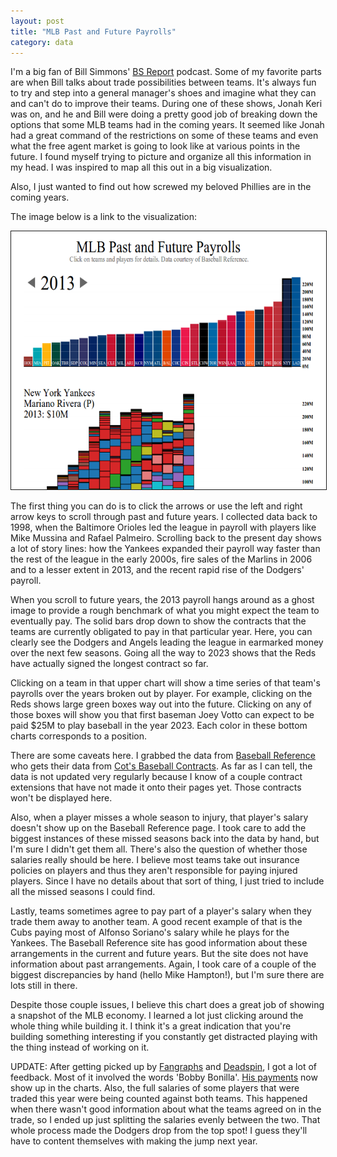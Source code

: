 ```yaml
---
layout: post
title: "MLB Past and Future Payrolls"
category: data
---
```


I'm a big fan of Bill Simmons' [BS
Report](http://espn.go.com/espnradio/podcast/archive?id=2864045)
podcast. Some of my favorite parts are when Bill talks about trade
possibilities between teams. It's always fun to try and step into a
general manager's shoes and imagine what they can and can't do to
improve their teams. During one of these shows, Jonah Keri was on, and
he and Bill were doing a pretty good job of breaking down the options
that some MLB teams had in the coming years. It seemed like Jonah had
a great command of the restrictions on some of these teams and even
what the free agent market is going to look like at various points in
the future. I found myself trying to picture and organize all this
information in my head. I was inspired to map all this out in a big
visualization.

Also, I just wanted to find out how screwed my beloved Phillies are in
the coming years.

The image below is a link to the visualization:

<a href="/mlbpayrolls">
<img src="/images/mlbpayrolls_thumbnail.png"
     alt="MLB Payrolls Thumbnail"
     border="1" width="600" height="413">
</a>

The first thing you can do is to click the arrows or use the left and
right arrow keys to scroll through past and future years. I collected
data back to 1998, when the Baltimore Orioles led the league in
payroll with players like Mike Mussina and Rafael Palmeiro. Scrolling
back to the present day shows a lot of story lines: how the Yankees
expanded their payroll way faster than the rest of the league in the
early 2000s, fire sales of the Marlins in 2006 and to a lesser extent
in 2013, and the recent rapid rise of the Dodgers' payroll.

When you scroll to future years, the 2013 payroll hangs around as a
ghost image to provide a rough benchmark of what you might expect the
team to eventually pay. The solid bars drop down to show the contracts
that the teams are currently obligated to pay in that particular
year. Here, you can clearly see the Dodgers and Angels leading the
league in earmarked money over the next few seasons. Going all the way
to 2023 shows that the Reds have actually signed the longest contract
so far.

Clicking on a team in that upper chart will show a time series of that
team's payrolls over the years broken out by player. For example,
clicking on the Reds shows large green boxes way out into the
future. Clicking on any of those boxes will show you that first
baseman Joey Votto can expect to be paid $25M to play baseball in the
year 2023. Each color in these bottom charts corresponds to a
position.

There are some caveats here. I grabbed the data from [Baseball
Reference](http://www.baseball-reference.com/) who gets their data
from [Cot's Baseball
Contracts](http://www.baseballprospectus.com/compensation/cots/). As
far as I can tell, the data is not updated very regularly because I
know of a couple contract extensions that have not made it onto their
pages yet. Those contracts won't be displayed here.

Also, when a player misses a whole season to injury, that player's
salary doesn't show up on the Baseball Reference page. I took care to
add the biggest instances of these missed seasons back into the data
by hand, but I'm sure I didn't get them all. There's also the question
of whether those salaries really should be here. I believe most teams
take out insurance policies on players and thus they aren't
responsible for paying injured players. Since I have no details about
that sort of thing, I just tried to include all the missed seasons I
could find.

Lastly, teams sometimes agree to pay part of a player's salary when
they trade them away to another team. A good recent example of that is
the Cubs paying most of Alfonso Soriano's salary while he plays for
the Yankees. The Baseball Reference site has good information about
these arrangements in the current and future years. But the site does
not have information about past arrangements. Again, I took care of a
couple of the biggest discrepancies by hand (hello Mike Hampton!), but
I'm sure there are lots still in there.

Despite those couple issues, I believe this chart does a great job of
showing a snapshot of the MLB economy. I learned a lot just clicking
around the whole thing while building it. I think it's a great
indication that you're building something interesting if you
constantly get distracted playing with the thing instead of working on
it.

UPDATE: After getting picked up by
[Fangraphs](http://www.fangraphs.com/blogs/link-visualizing-the-changes-in-mlb-payrolls/)
and
[Deadspin](http://deadspin.com/this-interactive-graphic-on-mlb-payrolls-is-amazing-1184880875),
I got a lot of feedback. Most of it involved the words 'Bobby
Bonilla'. [His
payments](http://www.celebritynetworth.com/articles/entertainment-articles/bobby-bonilla-baseball-contract/)
now show up in the charts. Also, the full salaries of some players
that were traded this year were being counted against both teams. This
happened when there wasn't good information about what the teams
agreed on in the trade, so I ended up just splitting the salaries
evenly between the two. That whole process made the Dodgers drop from
the top spot! I guess they'll have to content themselves with making
the jump next year.

